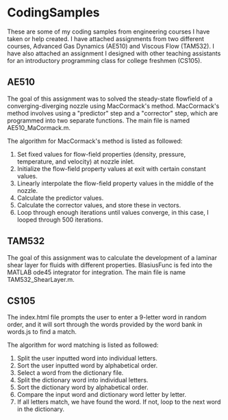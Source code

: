 # CodingSamples
These are some of my coding samples from engineering courses I have taken or help created.  I have attached assignments from two different courses, Advanced Gas Dynamics (AE510) and Viscous Flow (TAM532). I have also attached an assignment I designed with other teaching assistants for an introductory programming class for college freshmen (CS105).


## AE510
The goal of this assignment was to solved the steady-state flowfield of a converging-diverging nozzle using MacCormack's method.  MacCormack's method involves using a "predictor" step and a "corrector" step, which are programmed into two separate functions.  The main file is named AE510_MaCormack.m.

The algorithm for MacCormack's method is listed as followed:

1. Set fixed values for flow-field properties (density, pressure, temperature, and velocity) at nozzle inlet.
2. Initialize the flow-field property values at exit with certain constant values.
3. Linearly interpolate the flow-field property values in the middle of the nozzle.
4. Calculate the predictor values.
5. Calculate the corrector values, and store these in vectors.
6. Loop through enough iterations until values converge, in this case, I looped through 500 iterations.


## TAM532
The goal of this assignment was to calculate the development of a laminar shear layer for fluids with different properties.  BlasiusFunc is fed into the MATLAB ode45 integrator for integration.  The main file is name TAM532_ShearLayer.m.


## CS105
The index.html file prompts the user to enter a 9-letter word in random order, and it will sort through the words provided by the word bank in words.js to find a match.

The algorithm for word matching is listed as followed:

1. Split the user inputted word into individual letters.
2. Sort the user inputted word by alphabetical order.
3. Select a word from the dictionary file.
4. Split the dictionary word into individual letters.
5. Sort the dictionary word by alphabetical order.
6. Compare the input word and dictionary word letter by letter.
7. If all letters match, we have found the word. If not, loop to the next word in the dictionary.
